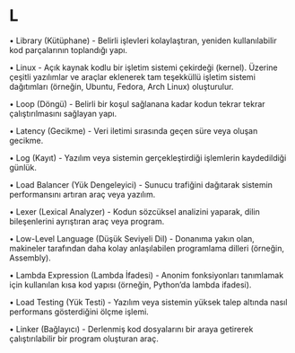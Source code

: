 # L

•	Library (Kütüphane) - Belirli işlevleri kolaylaştıran, yeniden kullanılabilir kod parçalarının toplandığı yapı.

 •	Linux - Açık kaynak kodlu bir işletim sistemi çekirdeği (kernel). Üzerine çeşitli yazılımlar ve araçlar eklenerek tam teşekküllü işletim sistemi dağıtımları (örneğin, Ubuntu, Fedora, Arch Linux) oluşturulur.

 •	Loop (Döngü) - Belirli bir koşul sağlanana kadar kodun tekrar tekrar çalıştırılmasını sağlayan yapı.

 •	Latency (Gecikme) - Veri iletimi sırasında geçen süre veya oluşan gecikme.

 •	Log (Kayıt) - Yazılım veya sistemin gerçekleştirdiği işlemlerin kaydedildiği günlük.

 •	Load Balancer (Yük Dengeleyici) - Sunucu trafiğini dağıtarak sistemin performansını artıran araç veya yazılım.

 •	Lexer (Lexical Analyzer) - Kodun sözcüksel analizini yaparak, dilin bileşenlerini ayrıştıran araç veya program.

 •	Low-Level Language (Düşük Seviyeli Dil) - Donanıma yakın olan, makineler tarafından daha kolay anlaşılabilen programlama dilleri (örneğin, Assembly).

 •	Lambda Expression (Lambda İfadesi) - Anonim fonksiyonları tanımlamak için kullanılan kısa kod yapısı (örneğin, Python’da lambda ifadesi).

 •	Load Testing (Yük Testi) - Yazılım veya sistemin yüksek talep altında nasıl performans gösterdiğini ölçme işlemi.

 •	Linker (Bağlayıcı) - Derlenmiş kod dosyalarını bir araya getirerek çalıştırılabilir bir program oluşturan araç.
